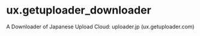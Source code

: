 # ux.getuploader_downloader
A Downloader of Japanese Upload Cloud: uploader.jp (ux.getuploader.com)
